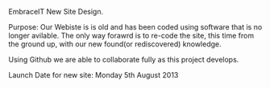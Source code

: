EmbraceIT New Site Design.

Purpose:
Our Webiste is is old and has been coded using software that is no longer avilable.
The only way forawrd is to re-code the site, this time from the ground up, with our new found(or rediscovered) knowledge.

Using Github we are able to collaborate fully as this project develops.

Launch Date for new site: Monday 5th August 2013